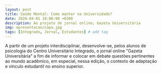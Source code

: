 ```yaml
---
layout: post
title: Saúde Mental: Como manter na Universidade?
date: 2020-04-01 18:00:00 +0300
description: Ao projeto de jornal online; Gazeta Universitária
img: apresentacao/capa.jpg
tags: [Integrado, Jornal, Estudantes] # add tag
---
```

A partir de um projeto interdisciplinar, desenvolve-se, pelos alunos de psicologia do Centro Universitário Integrado, o jornal online "Gazeta Universitária" a fim de informar e colocar em debate questões pertinentes ao mundo acadêmico, em especial, nessa edição, o contexto de adaptação e vínculo estudantil no ensino superior.
